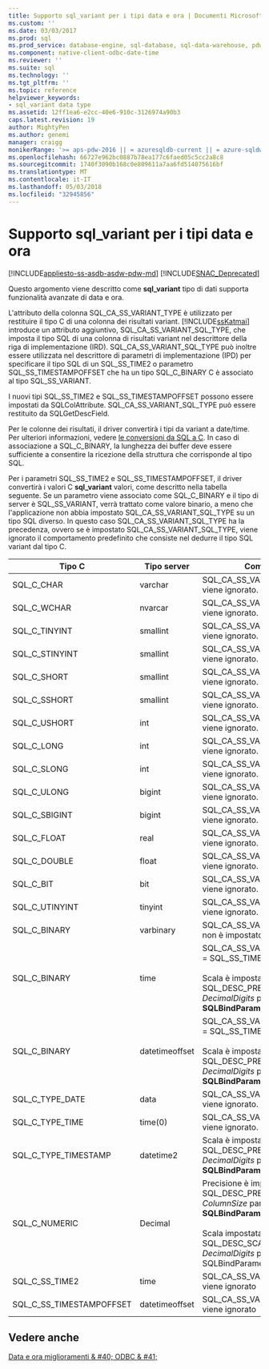 ```yaml
---
title: Supporto sql_variant per i tipi data e ora | Documenti Microsoft
ms.custom: ''
ms.date: 03/03/2017
ms.prod: sql
ms.prod_service: database-engine, sql-database, sql-data-warehouse, pdw
ms.component: native-client-odbc-date-time
ms.reviewer: ''
ms.suite: sql
ms.technology: ''
ms.tgt_pltfrm: ''
ms.topic: reference
helpviewer_keywords:
- sql_variant data type
ms.assetid: 12ff1ea6-e2cc-40e6-910c-3126974a90b3
caps.latest.revision: 19
author: MightyPen
ms.author: genemi
manager: craigg
monikerRange: '>= aps-pdw-2016 || = azuresqldb-current || = azure-sqldw-latest || >= sql-server-2016 || = sqlallproducts-allversions'
ms.openlocfilehash: 66727e962bc0887b78ea177c6faed05c5cc2a8c8
ms.sourcegitcommit: 1740f3090b168c0e809611a7aa6fd514075616bf
ms.translationtype: MT
ms.contentlocale: it-IT
ms.lasthandoff: 05/03/2018
ms.locfileid: "32945856"
---
```

# <a name="sqlvariant-support-for-date-and-time-types"></a>Supporto sql_variant per i tipi data e ora
[!INCLUDE[appliesto-ss-asdb-asdw-pdw-md](../../includes/appliesto-ss-asdb-asdw-pdw-md.md)]
[!INCLUDE[SNAC_Deprecated](../../includes/snac-deprecated.md)]

  Questo argomento viene descritto come **sql_variant** tipo di dati supporta funzionalità avanzate di data e ora.  
  
 L'attributo della colonna SQL_CA_SS_VARIANT_TYPE è utilizzato per restituire il tipo C di una colonna dei risultati variant. [!INCLUDE[ssKatmai](../../includes/sskatmai-md.md)] introduce un attributo aggiuntivo, SQL_CA_SS_VARIANT_SQL_TYPE, che imposta il tipo SQL di una colonna di risultati variant nel descrittore della riga di implementazione (IRD). SQL_CA_SS_VARIANT_SQL_TYPE può inoltre essere utilizzata nel descrittore di parametri di implementazione (IPD) per specificare il tipo SQL di un SQL_SS_TIME2 o parametro SQL_SS_TIMESTAMPOFFSET che ha un tipo SQL_C_BINARY C è associato al tipo SQL_SS_VARIANT.  
  
 I nuovi tipi SQL_SS_TIME2 e SQL_SS_TIMESTAMPOFFSET possono essere impostati da SQLColAttribute. SQL_CA_SS_VARIANT_SQL_TYPE può essere restituito da SQLGetDescField.  
  
 Per le colonne dei risultati, il driver convertirà i tipi da variant a date/time. Per ulteriori informazioni, vedere [le conversioni da SQL a C](../../relational-databases/native-client-odbc-date-time/datetime-data-type-conversions-from-sql-to-c.md). In caso di associazione a SQL_C_BINARY, la lunghezza dei buffer deve essere sufficiente a consentire la ricezione della struttura che corrisponde al tipo SQL.  
  
 Per i parametri SQL_SS_TIME2 e SQL_SS_TIMESTAMPOFFSET, il driver convertirà i valori C **sql_variant** valori, come descritto nella tabella seguente. Se un parametro viene associato come SQL_C_BINARY e il tipo di server è SQL_SS_VARIANT, verrà trattato come valore binario, a meno che l'applicazione non abbia impostato SQL_CA_SS_VARIANT_SQL_TYPE su un tipo SQL diverso. In questo caso SQL_CA_SS_VARIANT_SQL_TYPE ha la precedenza, ovvero se è impostato SQL_CA_SS_VARIANT_SQL_TYPE, viene ignorato il comportamento predefinito che consiste nel dedurre il tipo SQL variant dal tipo C.  
  
|Tipo C|Tipo server|Commenti|  
|------------|-----------------|--------------|  
|SQL_C_CHAR|varchar|SQL_CA_SS_VARIANT_SQL_TYPE viene ignorato.|  
|SQL_C_WCHAR|nvarcar|SQL_CA_SS_VARIANT_SQL_TYPE viene ignorato.|  
|SQL_C_TINYINT|smallint|SQL_CA_SS_VARIANT_SQL_TYPE viene ignorato.|  
|SQL_C_STINYINT|smallint|SQL_CA_SS_VARIANT_SQL_TYPE viene ignorato.|  
|SQL_C_SHORT|smallint|SQL_CA_SS_VARIANT_SQL_TYPE viene ignorato.|  
|SQL_C_SSHORT|smallint|SQL_CA_SS_VARIANT_SQL_TYPE viene ignorato.|  
|SQL_C_USHORT|int|SQL_CA_SS_VARIANT_SQL_TYPE viene ignorato.|  
|SQL_C_LONG|int|SQL_CA_SS_VARIANT_SQL_TYPE viene ignorato.|  
|SQL_C_SLONG|int|SQL_CA_SS_VARIANT_SQL_TYPE viene ignorato.|  
|SQL_C_ULONG|bigint|SQL_CA_SS_VARIANT_SQL_TYPE viene ignorato.|  
|SQL_C_SBIGINT|bigint|SQL_CA_SS_VARIANT_SQL_TYPE viene ignorato.|  
|SQL_C_FLOAT|real|SQL_CA_SS_VARIANT_SQL_TYPE viene ignorato.|  
|SQL_C_DOUBLE|float|SQL_CA_SS_VARIANT_SQL_TYPE viene ignorato.|  
|SQL_C_BIT|bit|SQL_CA_SS_VARIANT_SQL_TYPE viene ignorato.|  
|SQL_C_UTINYINT|tinyint|SQL_CA_SS_VARIANT_SQL_TYPE viene ignorato.|  
|SQL_C_BINARY|varbinary|SQL_CA_SS_VARIANT_SQL_TYPE non è impostato.|  
|SQL_C_BINARY|time|SQL_CA_SS_VARIANT_SQL_TYPE = SQL_SS_TIME2<br /><br /> Scala è impostata su SQL_DESC_PRECISION (il *DecimalDigits* parametro di **SQLBindParameter**).|  
|SQL_C_BINARY|datetimeoffset|SQL_CA_SS_VARIANT_SQL_TYPE = SQL_SS_TIMESTAMPOFFSET<br /><br /> Scala è impostata su SQL_DESC_PRECISION (il *DecimalDigits* parametro di **SQLBindParameter**).|  
|SQL_C_TYPE_DATE|data|SQL_CA_SS_VARIANT_SQL_TYPE viene ignorato.|  
|SQL_C_TYPE_TIME|time(0)|SQL_CA_SS_VARIANT_SQL_TYPE viene ignorato.|  
|SQL_C_TYPE_TIMESTAMP|datetime2|Scala è impostata su SQL_DESC_PRECISION (il *DecimalDigits* parametro di **SQLBindParameter**).|  
|SQL_C_NUMERIC|Decimal|Precisione è impostata su SQL_DESC_PRECISION (il *ColumnSize* parametro di **SQLBindParameter**).<br /><br /> Scala impostata su SQL_DESC_SCALE (il *DecimalDigits* parametro di SQLBindParameter).|  
|SQL_C_SS_TIME2|time|SQL_CA_SS_VARIANT_SQL_TYPE viene ignorato|  
|SQL_C_SS_TIMESTAMPOFFSET|datetimeoffset|SQL_CA_SS_VARIANT_SQL_TYPE viene ignorato|  
  
## <a name="see-also"></a>Vedere anche  
 [Data e ora miglioramenti & #40; ODBC & #41;](../../relational-databases/native-client-odbc-date-time/date-and-time-improvements-odbc.md)  
  
  

